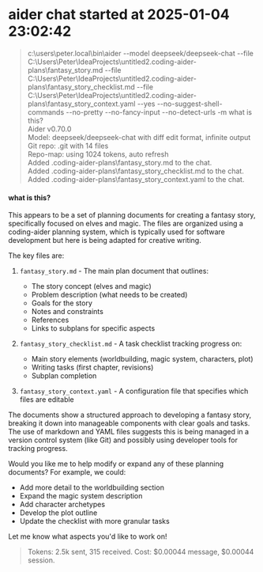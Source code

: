 # aider chat started at 2025-01-04 23:02:42

> c:\users\peter\.local\bin\aider --model deepseek/deepseek-chat --file C:\Users\Peter\IdeaProjects\untitled2\.coding-aider-plans\fantasy_story.md --file C:\Users\Peter\IdeaProjects\untitled2\.coding-aider-plans\fantasy_story_checklist.md --file C:\Users\Peter\IdeaProjects\untitled2\.coding-aider-plans\fantasy_story_context.yaml --yes --no-suggest-shell-commands --no-pretty --no-fancy-input --no-detect-urls -m what is this?  
> Aider v0.70.0  
> Model: deepseek/deepseek-chat with diff edit format, infinite output  
> Git repo: .git with 14 files  
> Repo-map: using 1024 tokens, auto refresh  
> Added .coding-aider-plans\fantasy_story.md to the chat.  
> Added .coding-aider-plans\fantasy_story_checklist.md to the chat.  
> Added .coding-aider-plans\fantasy_story_context.yaml to the chat.

#### what is this?

This appears to be a set of planning documents for creating a fantasy story, specifically focused on elves and magic. The files are organized using a coding-aider planning system, which is typically used for software development but here is being adapted for creative writing.

The key files are:

1. `fantasy_story.md` - The main plan document that outlines:
    - The story concept (elves and magic)
    - Problem description (what needs to be created)
    - Goals for the story
    - Notes and constraints
    - References
    - Links to subplans for specific aspects

2. `fantasy_story_checklist.md` - A task checklist tracking progress on:
    - Main story elements (worldbuilding, magic system, characters, plot)
    - Writing tasks (first chapter, revisions)
    - Subplan completion

3. `fantasy_story_context.yaml` - A configuration file that specifies which files are editable

The documents show a structured approach to developing a fantasy story, breaking it down into manageable components with clear goals and tasks. The use of markdown and YAML files suggests this is being managed in a version control system (like Git) and possibly using developer tools for tracking progress.

Would you like me to help modify or expand any of these planning documents? For example, we could:
- Add more detail to the worldbuilding section
- Expand the magic system description
- Add character archetypes
- Develop the plot outline
- Update the checklist with more granular tasks

Let me know what aspects you'd like to work on!

> Tokens: 2.5k sent, 315 received. Cost: $0.00044 message, $0.00044 session.  
